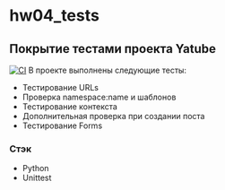 # hw04_tests
## Покрытие тестами проекта Yatube

[![CI](https://github.com/yandex-praktikum/hw04_tests/actions/workflows/python-app.yml/badge.svg?branch=master)](https://github.com/yandex-praktikum/hw04_tests/actions/workflows/python-app.yml)
В проекте выполнены следующие тесты:
- Тестирование URLs
- Проверка namespace:name и шаблонов
- Тестирование контекста
- Дополнительная проверка при создании поста
- Тестирование Forms


### Стэк
- Python
- Unittest
